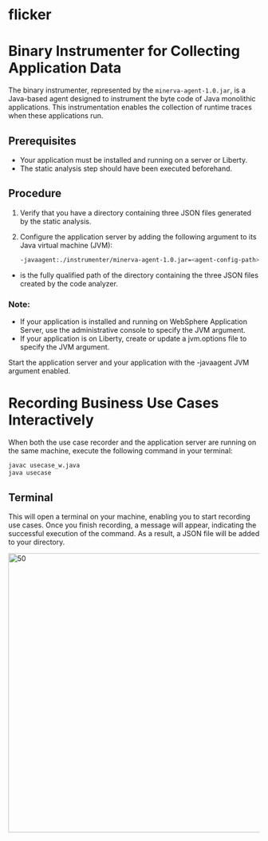 # flicker
# Binary Instrumenter for Collecting Application Data

The binary instrumenter, represented by the `minerva-agent-1.0.jar`, is a Java-based agent designed to instrument the byte code of Java monolithic applications. This instrumentation enables the collection of runtime traces when these applications run.

## Prerequisites

- Your application must be installed and running on a server or Liberty.
- The static analysis step should have been executed beforehand.

## Procedure

1. Verify that you have a directory containing three JSON files generated by the static analysis.

2. Configure the application server by adding the following argument to its Java virtual machine (JVM):

   ```bash
   -javaagent:./instrumenter/minerva-agent-1.0.jar=<agent-config-path>
   ```
- <agent-config-path> is the fully qualified path of the directory containing the three JSON files created by the code analyzer.
  
### Note:

- If your application is installed and running on WebSphere Application Server, use the administrative console to specify the JVM argument.
- If your application is on Liberty, create or update a jvm.options file to specify the JVM argument.

Start the application server and your application with the -javaagent JVM argument enabled.

# Recording Business Use Cases Interactively

When both the use case recorder and the application server are running on the same machine, execute the following command in your terminal:

```bash
javac usecase_w.java
java usecase
```

## Terminal

This will open a terminal on your machine, enabling you to start recording use cases. Once you finish recording, a message will appear, indicating the successful execution of the command. As a result, a JSON file will be added to your directory.

<img width="560" alt="50" src="https://github.com/abdellahbsf/flicker/assets/56552282/89b65bf8-4352-4e35-9d1b-c3f9e9190623">
